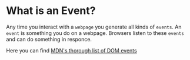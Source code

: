 # What is an Event?
Any time you interact with a `webpage` you generate all kinds of `events`. An `event` is something you do on a webpage. Browsers listen to these `events` and can do something in responce. 

Here you can find [MDN's thorough list of DOM events](https://developer.mozilla.org/en-US/docs/Web/Events)  

